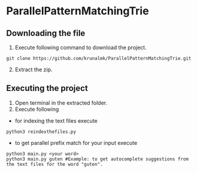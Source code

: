 # ParallelPatternMatchingTrie
## Downloading the file
1. Execute following command to download the project.
```
git clone https://github.com/krunalmk/ParallelPatternMatchingTrie.git
```
2. Extract the zip.

## Executing the project
1. Open terminal in the extracted folder.
2. Execute following
- for indexing the text files execute 
```
python3 reindexthefiles.py
```
- to get parallel prefix match for your input execute
```
python3 main.py <your word>
python3 main.py guten #Example: to get autocomplete suggestions from the text files for the word "guten".
```
